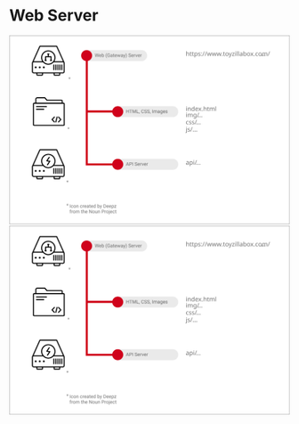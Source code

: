 # Web Server

![Architecture diagram](https://github.com/Toyzilla/web-server/blob/master/docs/web-server-architecture.svg?sanitize=true)
<img src="https://github.com/Toyzilla/web-server/blob/master/docs/web-server-architecture.svg?sanitize=true"/>
